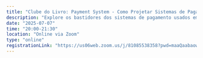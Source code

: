 ```yaml
---
title: "Clube do Livro: Payment System - Como Projetar Sistemas de Pagamento Escaláveis e Seguros"
description: "Explore os bastidores dos sistemas de pagamento usados em grandes plataformas como Amazon e Stripe. Vamos discutir design de sistemas, reconciliação, segurança, consistência, idempotência e muito mais."
date: "2025-07-07"
time: "20:00-21:30"
location: "Online via Zoom"
type: "online"
registrationLink: "https://us06web.zoom.us/j/81085538358?pwd=maaQaabaow4djkw5UUrICsn7k5bdFu.1"
---
```

